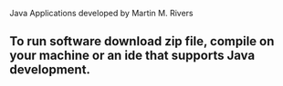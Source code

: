 Java Applications developed by Martin M. Rivers
## To run software download zip file, compile on your machine or an ide that supports Java development. 
# 
